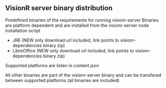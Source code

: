 ## VisionR server binary distribution
Predefined binaries of the requirements for running visionr-server
Binaries are platform dependent and are installed from the visionr-server node installation script 

- JRE (NEW only download url included, link points to visionr-dependencies binary zip) 
- LibreOffice (NEW only download url included, link points to visionr-dependencies binary zip) 

Supported platforms are listen in content.json 

All other binaries are part of the visionr-server binary and can be transfered between supported platforms (all binaries are included) 
